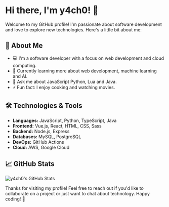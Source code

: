 # Hi there, I'm y4ch0! 👋

Welcome to my GitHub profile! I'm passionate about software development and love to explore new technologies. Here's a little bit about me:

## 🚀 About Me

- 💻 I'm a software developer with a focus on web development and cloud computing.
- 🌱 Currently learning more about web development, machine learning and AI.
- 💬 Ask me about JavaScript Python, Lua and Java.
- ⚡ Fun fact: I enjoy cooking and watching movies.

## 🛠️ Technologies & Tools

- **Languages:** JavaScript, Python, TypeScript, Java
- **Frontend:** Vue.js, React, HTML, CSS, Sass
- **Backend:** Node.js, Express
- **Databases:** MySQL, PostgreSQL
- **DevOps:** GitHub Actions
- **Cloud:** AWS, Google Cloud

## 📈 GitHub Stats

![y4ch0's GitHub Stats](https://github-readme-stats.vercel.app/api?username=y4ch0&show_icons=true&theme=radical)

Thanks for visiting my profile! Feel free to reach out if you'd like to collaborate on a project or just want to chat about technology. Happy coding! 🚀
